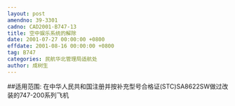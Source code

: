 ```yaml
---
layout: post
amendno: 39-3301
cadno: CAD2001-B747-13
title: 空中娱乐系统的解除
date: 2001-07-27 00:00:00 +0800
effdate: 2001-08-16 00:00:00 +0800
tag: B747
categories: 民航华北管理局适航处
author: 成树生
---
```


##适用范围:
在中华人民共和国注册并按补充型号合格证(STC)SA8622SW做过改装的747-200系列飞机

